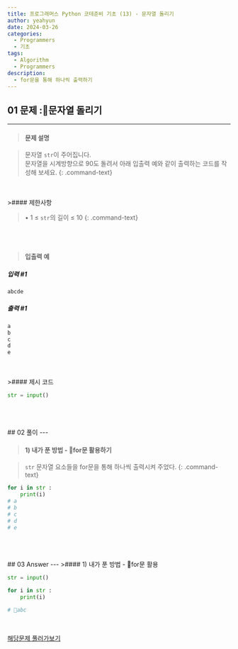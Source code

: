 ```yaml
---
title: 프로그래머스 Python 코테준비 기초 (13) - 문자열 돌리기
author: yeahyun
date: 2024-03-26
categories:
  - Programmers
  - 기초
tags:
  - Algorithm
  - Programmers
description:
  - for문을 통해 하나씩 출력하기
---
```

## 01 문제 :문자열 돌리기

---
>#### 문제 설명

>문자열 `str`이 주어집니다.  
>문자열을 시계방향으로 90도 돌려서 아래 입출력 예와 같이 출력하는 코드를 작성해 보세요.
{: .command-text}

<BR>
<BR>
>#### 제한사항

>• 1 ≤ `str`의 길이 ≤ 10
{: .command-text}
<BR>
<BR>

>#### 입출력 예

##### 입력 #1
```python
abcde
```

##### 출력 #1
```python
a
b
c
d
e
```

<BR>

<br>
>#### 제시 코드

```python
str = input()
```

<br>
<br>
<BR>
## 02 풀이 
---

>#### 1) 내가 푼 방법 - for문 활용하기

>`str` 문자열 요소들을 for문을 통해 하나씩 출력시켜 주었다.
{: .command-text}

```python
for i in str :
    print(i)
# a
# b
# c
# d
# e
```

<br>
<br>

<br>
## 03 Answer
---
>#### 1) 내가 푼 방법 - for문 활용

```python
str = input()

for i in str :
    print(i)

# abc
```
<br>


[해당문제 풀러가보기](https://school.programmers.co.kr/learn/courses/30/lessons/181945)